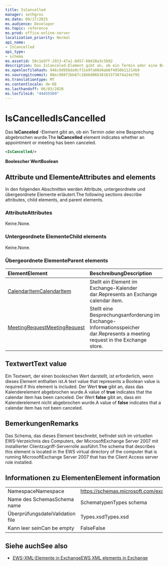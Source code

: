 ```yaml
---
title: IsCancelled
manager: sethgros
ms.date: 09/17/2015
ms.audience: Developer
ms.topic: reference
ms.prod: office-online-server
localization_priority: Normal
api_name:
- IsCancelled
api_type:
- schema
ms.assetid: 50c1e97f-2913-47a1-8457-60428a3c5b92
description: Das IsCanceled-Element gibt an, ob ein Termin oder eine Besprechung abgebrochen wurde.
ms.openlocfilehash: 946c9d956da9cf31e9fa08d4ab6f4950b11214b9
ms.sourcegitcommit: 88ec988f2bb67c1866d06b361615f3674a24e795
ms.translationtype: MT
ms.contentlocale: de-DE
ms.lasthandoff: 06/03/2020
ms.locfileid: "44455569"
---
```

# <a name="iscancelled"></a><span data-ttu-id="a1e6a-103">IsCancelled</span><span class="sxs-lookup"><span data-stu-id="a1e6a-103">IsCancelled</span></span>

<span data-ttu-id="a1e6a-104">Das **IsCanceled** -Element gibt an, ob ein Termin oder eine Besprechung abgebrochen wurde.</span><span class="sxs-lookup"><span data-stu-id="a1e6a-104">The **IsCancelled** element indicates whether an appointment or meeting has been canceled.</span></span> 
  
```xml
<IsCancelled/>
```

 <span data-ttu-id="a1e6a-105">**Boolescher Wert**</span><span class="sxs-lookup"><span data-stu-id="a1e6a-105">**Boolean**</span></span>
## <a name="attributes-and-elements"></a><span data-ttu-id="a1e6a-106">Attribute und Elemente</span><span class="sxs-lookup"><span data-stu-id="a1e6a-106">Attributes and elements</span></span>

<span data-ttu-id="a1e6a-107">In den folgenden Abschnitten werden Attribute, untergeordnete und übergeordnete Elemente erläutert.</span><span class="sxs-lookup"><span data-stu-id="a1e6a-107">The following sections describe attributes, child elements, and parent elements.</span></span>
  
### <a name="attributes"></a><span data-ttu-id="a1e6a-108">Attribute</span><span class="sxs-lookup"><span data-stu-id="a1e6a-108">Attributes</span></span>

<span data-ttu-id="a1e6a-109">Keine.</span><span class="sxs-lookup"><span data-stu-id="a1e6a-109">None.</span></span>
  
### <a name="child-elements"></a><span data-ttu-id="a1e6a-110">Untergeordnete Elemente</span><span class="sxs-lookup"><span data-stu-id="a1e6a-110">Child elements</span></span>

<span data-ttu-id="a1e6a-111">Keine.</span><span class="sxs-lookup"><span data-stu-id="a1e6a-111">None.</span></span>
  
### <a name="parent-elements"></a><span data-ttu-id="a1e6a-112">Übergeordnete Elemente</span><span class="sxs-lookup"><span data-stu-id="a1e6a-112">Parent elements</span></span>

|<span data-ttu-id="a1e6a-113">**Element**</span><span class="sxs-lookup"><span data-stu-id="a1e6a-113">**Element**</span></span>|<span data-ttu-id="a1e6a-114">**Beschreibung**</span><span class="sxs-lookup"><span data-stu-id="a1e6a-114">**Description**</span></span>|
|:-----|:-----|
|[<span data-ttu-id="a1e6a-115">CalendarItem</span><span class="sxs-lookup"><span data-stu-id="a1e6a-115">CalendarItem</span></span>](calendaritem.md) <br/> |<span data-ttu-id="a1e6a-116">Stellt ein Element im Exchange-Kalender dar.</span><span class="sxs-lookup"><span data-stu-id="a1e6a-116">Represents an Exchange calendar item.</span></span>  <br/> |
|[<span data-ttu-id="a1e6a-117">MeetingRequest</span><span class="sxs-lookup"><span data-stu-id="a1e6a-117">MeetingRequest</span></span>](meetingrequest.md) <br/> |<span data-ttu-id="a1e6a-118">Stellt eine Besprechungsanforderung im Exchange-Informationsspeicher dar.</span><span class="sxs-lookup"><span data-stu-id="a1e6a-118">Represents a meeting request in the Exchange store.</span></span>  <br/> |
   
## <a name="text-value"></a><span data-ttu-id="a1e6a-119">Textwert</span><span class="sxs-lookup"><span data-stu-id="a1e6a-119">Text value</span></span>

<span data-ttu-id="a1e6a-120">Ein Textwert, der einen booleschen Wert darstellt, ist erforderlich, wenn dieses Element enthalten ist.</span><span class="sxs-lookup"><span data-stu-id="a1e6a-120">A text value that represents a Boolean value is required if this element is included.</span></span> <span data-ttu-id="a1e6a-121">Der Wert **true** gibt an, dass das Kalenderelement abgebrochen wurde.</span><span class="sxs-lookup"><span data-stu-id="a1e6a-121">A value of **true** indicates that the calendar item has been canceled.</span></span> <span data-ttu-id="a1e6a-122">Der Wert **false** gibt an, dass ein Kalenderelement nicht abgebrochen wurde.</span><span class="sxs-lookup"><span data-stu-id="a1e6a-122">A value of **false** indicates that a calendar item has not been canceled.</span></span> 
  
## <a name="remarks"></a><span data-ttu-id="a1e6a-123">Bemerkungen</span><span class="sxs-lookup"><span data-stu-id="a1e6a-123">Remarks</span></span>

<span data-ttu-id="a1e6a-124">Das Schema, das dieses Element beschreibt, befindet sich im virtuellen EWS-Verzeichnis des Computers, der MicrosoftExchange Server 2007 mit installierter Clientzugriff-Serverrolle ausführt.</span><span class="sxs-lookup"><span data-stu-id="a1e6a-124">The schema that describes this element is located in the EWS virtual directory of the computer that is running MicrosoftExchange Server 2007 that has the Client Access server role installed.</span></span>
  
## <a name="element-information"></a><span data-ttu-id="a1e6a-125">Informationen zu Elementen</span><span class="sxs-lookup"><span data-stu-id="a1e6a-125">Element information</span></span>

|||
|:-----|:-----|
|<span data-ttu-id="a1e6a-126">Namespace</span><span class="sxs-lookup"><span data-stu-id="a1e6a-126">Namespace</span></span>  <br/> |https://schemas.microsoft.com/exchange/services/2006/types  <br/> |
|<span data-ttu-id="a1e6a-127">Name des Schemas</span><span class="sxs-lookup"><span data-stu-id="a1e6a-127">Schema name</span></span>  <br/> |<span data-ttu-id="a1e6a-128">Schematypen</span><span class="sxs-lookup"><span data-stu-id="a1e6a-128">Types schema</span></span>  <br/> |
|<span data-ttu-id="a1e6a-129">Überprüfungsdatei</span><span class="sxs-lookup"><span data-stu-id="a1e6a-129">Validation file</span></span>  <br/> |<span data-ttu-id="a1e6a-130">Types.xsd</span><span class="sxs-lookup"><span data-stu-id="a1e6a-130">Types.xsd</span></span>  <br/> |
|<span data-ttu-id="a1e6a-131">Kann leer sein</span><span class="sxs-lookup"><span data-stu-id="a1e6a-131">Can be empty</span></span>  <br/> |<span data-ttu-id="a1e6a-132">False</span><span class="sxs-lookup"><span data-stu-id="a1e6a-132">False</span></span>  <br/> |
   
## <a name="see-also"></a><span data-ttu-id="a1e6a-133">Siehe auch</span><span class="sxs-lookup"><span data-stu-id="a1e6a-133">See also</span></span>



- [<span data-ttu-id="a1e6a-134">EWS-XML-Elemente in Exchange</span><span class="sxs-lookup"><span data-stu-id="a1e6a-134">EWS XML elements in Exchange</span></span>](ews-xml-elements-in-exchange.md)

